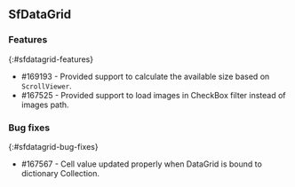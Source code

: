 ## SfDataGrid

### Features
{:#sfdatagrid-features}

* \#169193 - Provided support to calculate the available size based on `ScrollViewer`.
* \#167525 - Provided support to load images in CheckBox filter instead of images path.

### Bug fixes
{:#sfdatagrid-bug-fixes}

* \#167567 - Cell value updated properly when DataGrid is bound to dictionary Collection.
